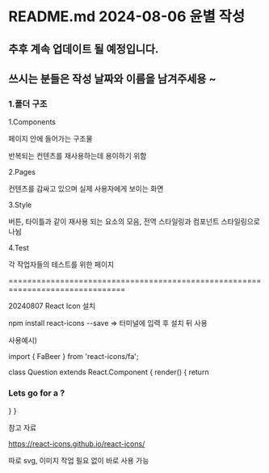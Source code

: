 # README.md 2024-08-06 윤별 작성

## 추후 계속 업데이트 될 예정입니다.

## 쓰시는 분들은 작성 날짜와 이름을 남겨주세용 ~

### 1.폴더 구조

1.Components

페이지 안에 들어가는 구조물

반복되는 컨텐츠를 재사용하는데 용이하기 위함

2.Pages

컨텐츠를 감싸고 있으며 실제 사용자에게 보이는 화면

3.Style

버튼, 타이틀과 같이 재사용 되는 요소의 모음, 전역 스타일링과 컴포넌트 스타일링으로 나뉨

4.Test

각 작업자들의 테스트를 위한 페이지

===============================================================================

20240807 React Icon 설치

npm install react-icons --save => 터미널에 입력 후 설치 뒤 사용

사용예시)

import { FaBeer } from 'react-icons/fa';

class Question extends React.Component {
render() {
return <h3> Lets go for a <FaBeer />? </h3>
}
}

참고 자료

https://react-icons.github.io/react-icons/

따로 svg, 이미지 작업 필요 없이 바로 사용 가능
